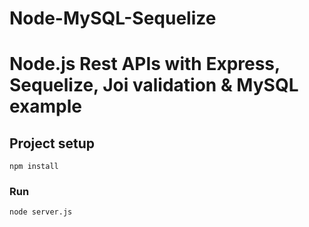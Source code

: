 # Node-MySQL-Sequelize

# Node.js Rest APIs with Express, Sequelize, Joi validation & MySQL example

## Project setup
```
npm install
```

### Run
```
node server.js
```
